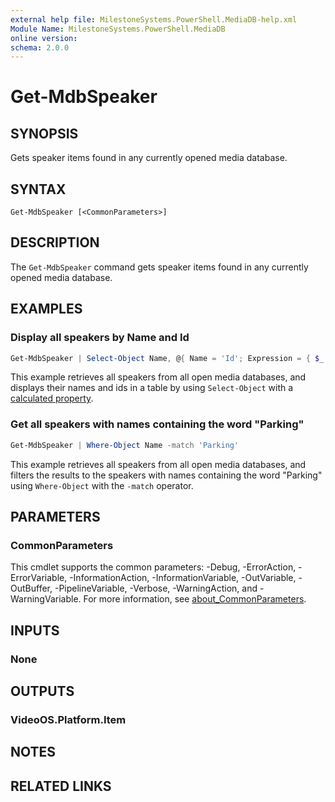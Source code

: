 ```yaml
---
external help file: MilestoneSystems.PowerShell.MediaDB-help.xml
Module Name: MilestoneSystems.PowerShell.MediaDB
online version:
schema: 2.0.0
---
```


# Get-MdbSpeaker

## SYNOPSIS

Gets speaker items found in any currently opened media database.

## SYNTAX

```
Get-MdbSpeaker [<CommonParameters>]
```

## DESCRIPTION

The `Get-MdbSpeaker` command gets speaker items found in any currently opened media database.

## EXAMPLES

### Display all speakers by Name and Id

```powershell
Get-MdbSpeaker | Select-Object Name, @{ Name = 'Id'; Expression = { $_.FQID.ObjectId }}
```

This example retrieves all speakers from all open media databases, and displays their names and ids in a table by using
`Select-Object` with a [calculated property](https://learn.microsoft.com/en-us/powershell/module/microsoft.powershell.core/about/about_calculated_properties?view=powershell-5.1).

### Get all speakers with names containing the word "Parking"

```powershell
Get-MdbSpeaker | Where-Object Name -match 'Parking'
```

This example retrieves all speakers from all open media databases, and filters the results to the speakers with names
containing the word "Parking" using `Where-Object` with the `-match` operator.

## PARAMETERS

### CommonParameters
This cmdlet supports the common parameters: -Debug, -ErrorAction, -ErrorVariable, -InformationAction, -InformationVariable, -OutVariable, -OutBuffer, -PipelineVariable, -Verbose, -WarningAction, and -WarningVariable. For more information, see [about_CommonParameters](http://go.microsoft.com/fwlink/?LinkID=113216).

## INPUTS

### None

## OUTPUTS

### VideoOS.Platform.Item

## NOTES

## RELATED LINKS
